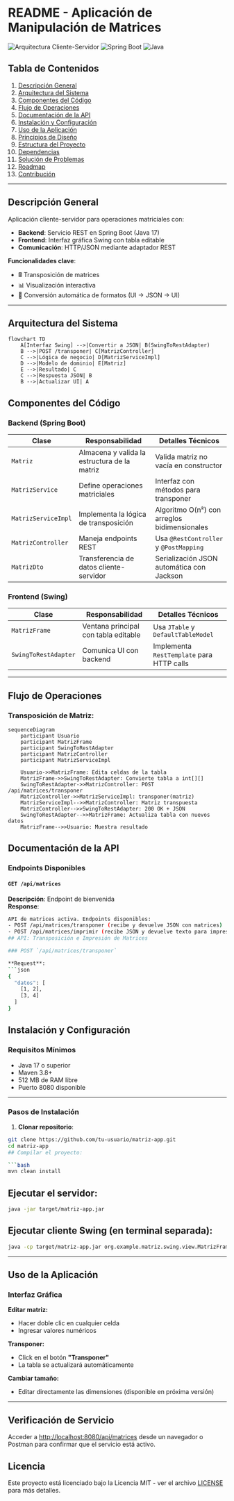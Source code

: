 # README - Aplicación de Manipulación de Matrices

![Arquitectura Cliente-Servidor](https://img.shields.io/badge/Arquitectura-Client--Server-blue)
![Spring Boot](https://img.shields.io/badge/Spring%20Boot-3.4.4-green)
![Java](https://img.shields.io/badge/Java-17%2B-orange)

## Tabla de Contenidos
1. [Descripción General](#descripción-general)  
2. [Arquitectura del Sistema](#arquitectura-del-sistema)  
3. [Componentes del Código](#componentes-del-código)  
4. [Flujo de Operaciones](#flujo-de-operaciones)  
5. [Documentación de la API](#documentación-de-la-api)  
6. [Instalación y Configuración](#instalación-y-configuración)  
7. [Uso de la Aplicación](#uso-de-la-aplicación)  
8. [Principios de Diseño](#principios-de-diseño)  
9. [Estructura del Proyecto](#estructura-del-proyecto)  
10. [Dependencias](#dependencias)  
11. [Solución de Problemas](#solución-de-problemas)  
12. [Roadmap](#roadmap)  
13. [Contribución](#contribución)  

---

## Descripción General
Aplicación cliente-servidor para operaciones matriciales con:
- **Backend**: Servicio REST en Spring Boot (Java 17)
- **Frontend**: Interfaz gráfica Swing con tabla editable
- **Comunicación**: HTTP/JSON mediante adaptador REST

**Funcionalidades clave**:
- 🖩 Transposición de matrices  
- 📊 Visualización interactiva  
- 🔄 Conversión automática de formatos (UI → JSON → UI)

---

## Arquitectura del Sistema
```mermaid
flowchart TD
    A[Interfaz Swing] -->|Convertir a JSON| B(SwingToRestAdapter)
    B -->|POST /transponer| C[MatrizController]
    C -->|Lógica de negocio| D[MatrizServiceImpl]
    D -->|Modelo de dominio| E[Matriz]
    E -->|Resultado| C
    C -->|Respuesta JSON| B
    B -->|Actualizar UI| A
```
## Componentes del Código

### Backend (Spring Boot)

| Clase               | Responsabilidad                              | Detalles Técnicos                          |
|---------------------|----------------------------------------------|--------------------------------------------|
| `Matriz`            | Almacena y valida la estructura de la matriz | Valida matriz no vacía en constructor      |
| `MatrizService`     | Define operaciones matriciales               | Interfaz con métodos para transponer       |
| `MatrizServiceImpl` | Implementa la lógica de transposición        | Algoritmo O(n²) con arreglos bidimensionales |
| `MatrizController`  | Maneja endpoints REST                        | Usa `@RestController` y `@PostMapping`     |
| `MatrizDto`         | Transferencia de datos cliente-servidor      | Serialización JSON automática con Jackson  |

### Frontend (Swing)

| Clase               | Responsabilidad                      | Detalles Técnicos                         |
|---------------------|--------------------------------------|-------------------------------------------|
| `MatrizFrame`       | Ventana principal con tabla editable | Usa `JTable` y `DefaultTableModel`        |
| `SwingToRestAdapter`| Comunica UI con backend              | Implementa `RestTemplate` para HTTP calls |

---

## Flujo de Operaciones

### Transposición de Matriz:

```mermaid
sequenceDiagram
    participant Usuario
    participant MatrizFrame
    participant SwingToRestAdapter
    participant MatrizController
    participant MatrizServiceImpl
    
    Usuario->>MatrizFrame: Edita celdas de la tabla
    MatrizFrame->>SwingToRestAdapter: Convierte tabla a int[][]
    SwingToRestAdapter->>MatrizController: POST /api/matrices/transponer
    MatrizController->>MatrizServiceImpl: transponer(matriz)
    MatrizServiceImpl-->>MatrizController: Matriz transpuesta
    MatrizController-->>SwingToRestAdapter: 200 OK + JSON
    SwingToRestAdapter-->>MatrizFrame: Actualiza tabla con nuevos datos
    MatrizFrame-->>Usuario: Muestra resultado
```

## Documentación de la API

### Endpoints Disponibles

#### `GET /api/matrices`

**Descripción**: Endpoint de bienvenida  
**Response**:
```bash
API de matrices activa. Endpoints disponibles:
- POST /api/matrices/transponer (recibe y devuelve JSON con matrices)
- POST /api/matrices/imprimir (recibe JSON y devuelve texto para impresión)
## API: Transposición e Impresión de Matrices

### POST `/api/matrices/transponer`

**Request**:
```json
{
  "datos": [
    [1, 2],
    [3, 4]
  ]
}
```
## Instalación y Configuración

### Requisitos Mínimos

- Java 17 o superior  
- Maven 3.8+  
- 512 MB de RAM libre  
- Puerto 8080 disponible  

---

### Pasos de Instalación

1. **Clonar repositorio**:
```bash
git clone https://github.com/tu-usuario/matriz-app.git
cd matriz-app
## Compilar el proyecto:

```bash
mvn clean install
```

## Ejecutar el servidor:

```bash
java -jar target/matriz-app.jar
```

## Ejecutar cliente Swing (en terminal separada):

```bash
java -cp target/matriz-app.jar org.example.matriz.swing.view.MatrizFrame
```

---

## Uso de la Aplicación

### Interfaz Gráfica

**Editar matriz:**

- Hacer doble clic en cualquier celda  
- Ingresar valores numéricos  

**Transponer:**

- Click en el botón **"Transponer"**  
- La tabla se actualizará automáticamente  

**Cambiar tamaño:**

- Editar directamente las dimensiones (disponible en próxima versión)  

---

## Verificación de Servicio

Acceder a [http://localhost:8080/api/matrices](http://localhost:8080/api/matrices) desde un navegador o Postman para confirmar que el servicio está activo.

## Licencia

Este proyecto está licenciado bajo la Licencia MIT - ver el archivo [LICENSE](LICENSE) para más detalles.
